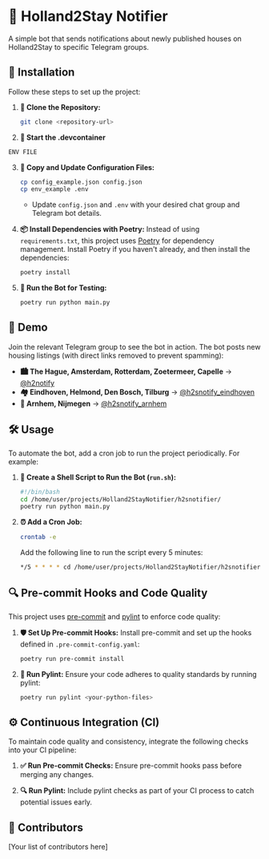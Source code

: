 # 🏡 Holland2Stay Notifier

A simple bot that sends notifications about newly published houses on Holland2Stay to specific Telegram groups.

## 🚀 Installation

Follow these steps to set up the project:

1. **🔄 Clone the Repository:**
   ```bash
   git clone <repository-url>
   ```

2. **🐳 Start the .devcontainer**
```bash
ENV FILE
```
3. **📝 Copy and Update Configuration Files:**
   ```bash
   cp config_example.json config.json
   cp env_example .env
   ```
   - Update `config.json` and `.env` with your desired chat group and Telegram bot details.

4. **📦 Install Dependencies with Poetry:**
   Instead of using `requirements.txt`, this project uses [Poetry](https://python-poetry.org/) for dependency management. Install Poetry if you haven't already, and then install the dependencies:
   ```bash
   poetry install
   ```

5. **🔧 Run the Bot for Testing:**
   ```bash
   poetry run python main.py
   ```

## 🎥 Demo

Join the relevant Telegram group to see the bot in action. The bot posts new housing listings (with direct links removed to prevent spamming):

- **🏙️ The Hague, Amsterdam, Rotterdam, Zoetermeer, Capelle** -> [@h2notify](https://t.me/h2notify)
- **🏘️ Eindhoven, Helmond, Den Bosch, Tilburg** -> [@h2snotify_eindhoven](https://t.me/h2snotify_eindhoven)
- **🏡 Arnhem, Nijmegen** -> [@h2snotify_arnhem](https://t.me/h2snotify_arnhem)

## 🛠️ Usage

To automate the bot, add a cron job to run the project periodically. For example:

1. **📜 Create a Shell Script to Run the Bot (`run.sh`):**
   ```bash
   #!/bin/bash
   cd /home/user/projects/Holland2StayNotifier/h2snotifier/
   poetry run python main.py
   ```

2. **⏰ Add a Cron Job:**
   ```bash
   crontab -e
   ```
   Add the following line to run the script every 5 minutes:
   ```bash
   */5 * * * * cd /home/user/projects/Holland2StayNotifier/h2snotifier/ && bash ./run.sh
   ```

## 🔍 Pre-commit Hooks and Code Quality

This project uses [pre-commit](https://pre-commit.com/) and [pylint](https://pylint.pycqa.org/) to enforce code quality:

1. **🛡️ Set Up Pre-commit Hooks:**
   Install pre-commit and set up the hooks defined in `.pre-commit-config.yaml`:
   ```bash
   poetry run pre-commit install
   ```

2. **🧹 Run Pylint:**
   Ensure your code adheres to quality standards by running pylint:
   ```bash
   poetry run pylint <your-python-files>
   ```

## ⚙️ Continuous Integration (CI)

To maintain code quality and consistency, integrate the following checks into your CI pipeline:

1. **✅ Run Pre-commit Checks:**
   Ensure pre-commit hooks pass before merging any changes.

2. **🔍 Run Pylint:**
   Include pylint checks as part of your CI process to catch potential issues early.

## 👥 Contributors

[Your list of contributors here]
